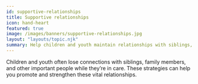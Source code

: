 ```yaml
---
id: supportive-relationships
title: Supportive relationships
icon: hand-heart
featured: true
image: /images/banners/supportive-relationships.jpg
layout: "layouts/topic.njk"
summary: Help children and youth maintain relationships with siblings, family members, and other important people in their lives.
---
```


Children and youth often lose connections with siblings, family members, and other important people while they’re in care. These strategies can help you promote and strengthen these vital relationships.